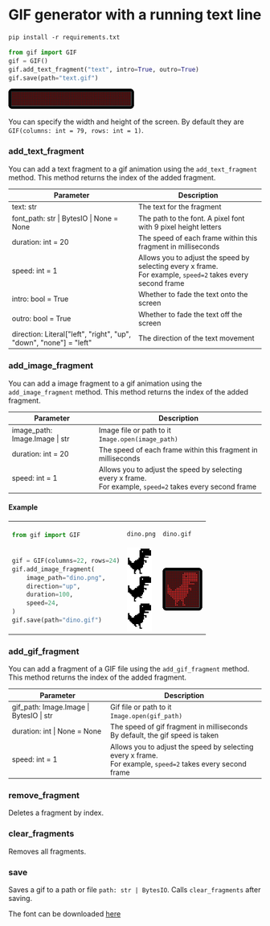 
# GIF generator with a running text line

```shell
pip install -r requirements.txt
```

```python
from gif import GIF
gif = GIF()
gif.add_text_fragment("text", intro=True, outro=True)
gif.save(path="text.gif")
```
![text.gif](readme_content/text.gif)

You can specify the width and height of the screen.
By default they are `GIF(columns: int = 79, rows: int = 1)`.

### add_text_fragment

You can add a text fragment to a gif animation using the `add_text_fragment` method.
This method returns the index of the added fragment.

| Parameter                                                           | Description                                                                                                   |
|---------------------------------------------------------------------|---------------------------------------------------------------------------------------------------------------|
| text: str                                                           | The text for the fragment                                                                                     |
| font_path: str \| BytesIO \| None = None                            | The path to the font. A pixel font with 9 pixel height letters                                                |
| duration: int = 20                                                  | The speed of each frame within this fragment in milliseconds                                                  |
| speed: int = 1                                                      | Allows you to adjust the speed by selecting every x frame.<br>For example, `speed=2` takes every second frame |
| intro: bool = True                                                  | Whether to fade the text onto the screen                                                                      |
| outro: bool = True                                                  | Whether to fade the text off the screen                                                                       |
| direction: Literal\["left", "right", "up", "down", "none"] = "left" | The direction of the text movement                                                                            |

### add_image_fragment

You can add a image fragment to a gif animation using the `add_image_fragment` method.
This method returns the index of the added fragment.

| Parameter                      | Description                                                                                                   |
|--------------------------------|---------------------------------------------------------------------------------------------------------------|
| image_path: Image.Image \| str | Image file or path to it<br/>`Image.open(image_path)`                                                         |
| duration: int = 20             | The speed of each frame within this fragment in milliseconds                                                  |
| speed: int = 1                 | Allows you to adjust the speed by selecting every x frame.<br>For example, `speed=2` takes every second frame |

#### Example

<table><tbody>
<tr><td rowspan="2">

```python
from gif import GIF


gif = GIF(columns=22, rows=24)
gif.add_image_fragment(
    image_path="dino.png",
    direction="up",
    duration=100,
    speed=24,
)
gif.save(path="dino.gif")

```
</td><td>

`dino.png`
</td><td>

`dino.gif`
</td></tr>
<tr>
<td><img alt="dino.png" src="readme_content/dino.png" width="50" style="image-rendering: pixelated;"></td>
<td><img alt="dino.gif" src="readme_content/dino.gif"></td>
</tr></tbody></table>


### add_gif_fragment

You can add a fragment of a GIF file using the `add_gif_fragment` method.
This method returns the index of the added fragment.

| Parameter                               | Description                                                                                                   |
|-----------------------------------------|---------------------------------------------------------------------------------------------------------------|
| gif_path: Image.Image \| BytesIO \| str | Gif file or path to it<br/>`Image.open(gif_path)`                                                             |
| duration: int \| None = None            | The speed of gif fragment in milliseconds<br/>By default, the gif speed is taken                              |
| speed: int = 1                          | Allows you to adjust the speed by selecting every x frame.<br>For example, `speed=2` takes every second frame |

### remove_fragment
Deletes a fragment by index.

### clear_fragments
Removes all fragments.

### save
Saves a gif to a path or file `path: str | BytesIO`.
Calls `clear_fragments` after saving.

The font can be downloaded [here](https://fonts-online.ru/fonts/monocraft)

